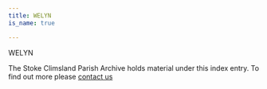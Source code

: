```yaml
---
title: WELYN
is_name: true

---
```


WELYN


The Stoke Climsland Parish Archive holds material under this index entry. To find out more please [contact us](/contact/)
